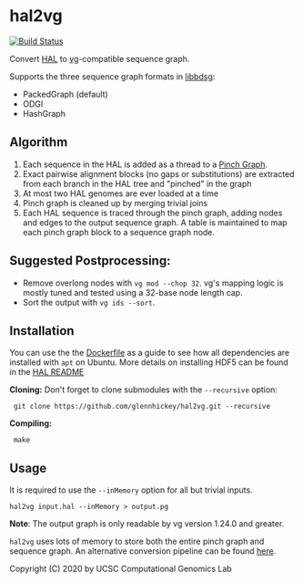 # hal2vg
[![Build Status](https://travis-ci.org/ComparativeGenomicsToolkit/hal2vg.svg?branch=master)](https://travis-ci.org/ComparativeGenomicsToolkit/hal2vg)

Convert [HAL](https://github.com/glennhickey/hal) to [vg](https://github.com/vgteam/vg)-compatible sequence graph.

Supports the three sequence graph formats in [libbdsg](https://github.com/vgteam/libbdsg):
* PackedGraph (default)
* ODGI
* HashGraph

## Algorithm

1. Each sequence in the HAL is added as a thread to a [Pinch Graph](https://github.com/ComparativeGenomicsToolkit/pinchesAndCacti).
2. Exact pairwise alignment blocks (no gaps or substitutions) are extracted from each branch in the HAL tree and "pinched" in the graph
3. At most two HAL genomes are ever loaded at a time
4. Pinch graph is cleaned up by merging trivial joins
5. Each HAL sequence is traced through the pinch graph, adding nodes and edges to the output sequence graph.  A table is maintained to map each pinch graph block to a sequence graph node.

## Suggested Postprocessing:

*  Remove overlong nodes with `vg mod --chop 32`.  vg's mapping logic is mostly tuned and tested using a 32-base node length cap.
*  Sort the output with `vg ids --sort`.  

## Installation

You can use the the [Dockerfile](Dockerfile) as a guide to see how all dependencies are installed with `apt` on Ubuntu.  More details on installing HDF5 can be found in the [HAL README](https://github.com/ComparativeGenomicsToolkit/hal)

**Cloning:** Don't forget to clone submodules with the `--recursive` option:

     git clone https://github.com/glennhickey/hal2vg.git --recursive

**Compiling:**

     make

## Usage

It is required to use the `--inMemory` option for all but trivial inputs.

```
hal2vg input.hal --inMemory > output.pg
```

**Note**: The output graph is only readable by vg version 1.24.0 and greater.

`hal2vg` uses lots of memory to store both the entire pinch graph and sequence graph.  An alternative conversion pipeline can be found [here](https://github.com/ComparativeGenomicsToolkit/hal#pangenome-graph-export-gfa-and-vg).

Copyright (C) 2020 by UCSC Computational Genomics Lab

